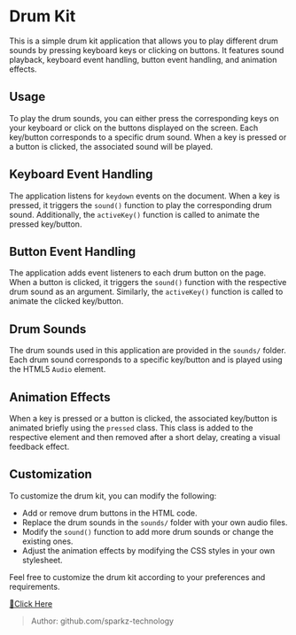 # Drum Kit

This is a simple drum kit application that allows you to play different drum sounds by pressing keyboard keys or clicking on buttons. It features sound playback, keyboard event handling, button event handling, and animation effects.

## Usage

To play the drum sounds, you can either press the corresponding keys on your keyboard or click on the buttons displayed on the screen. Each key/button corresponds to a specific drum sound. When a key is pressed or a button is clicked, the associated sound will be played.

## Keyboard Event Handling

The application listens for `keydown` events on the document. When a key is pressed, it triggers the `sound()` function to play the corresponding drum sound. Additionally, the `activeKey()` function is called to animate the pressed key/button.

## Button Event Handling

The application adds event listeners to each drum button on the page. When a button is clicked, it triggers the `sound()` function with the respective drum sound as an argument. Similarly, the `activeKey()` function is called to animate the clicked key/button.

## Drum Sounds

The drum sounds used in this application are provided in the `sounds/` folder. Each drum sound corresponds to a specific key/button and is played using the HTML5 `Audio` element.

## Animation Effects

When a key is pressed or a button is clicked, the associated key/button is animated briefly using the `pressed` class. This class is added to the respective element and then removed after a short delay, creating a visual feedback effect.

## Customization

To customize the drum kit, you can modify the following:

- Add or remove drum buttons in the HTML code.
- Replace the drum sounds in the `sounds/` folder with your own audio files.
- Modify the `sound()` function to add more drum sounds or change the existing ones.
- Adjust the animation effects by modifying the CSS styles in your own stylesheet.

Feel free to customize the drum kit according to your preferences and requirements.




 [🚀Click Here](https://sparkz-technology.github.io/drumkit/) 
> Author: github.com/sparkz-technology
